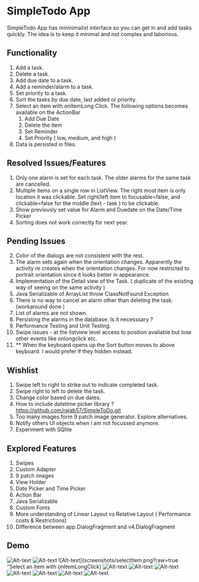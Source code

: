 
# SimpleTodo App

SimpleTodo App has mininimalist interface so you can get in and add tasks quickly. 
The idea is to keep it minimal and not complex and laborious.


## Functionality

1. Add a task.
2. Delete a task.
3. Add due date to a task.
4. Add a reminder/alarm to a task.
5. Set priority to a task.
6. Sort the tasks by due date, last added or priority.
7. Select an item with onItemLong Click. The following options becomes available on the ActionBar
	1. Add Due Date
	2. Delete the item
	3. Set Reminder
	4. Set Priority ( low, medium, and high )
8. Data is persisted in files.

## Resolved Issues/Features
1. Only one alarm is set for each task. The older alarms for the same task are cancelled.
2.  Multiple items on a single row in ListView. The right most item is only location it was clickable. Set right/left item to focusable=false, 
and clickable=false for the middle (text - task ) to be clickable.
3. Show previously set value for Alarm and Duedate on the Date/Time Picker
4. Sorting does not work correctly for next year.

## Pending Issues

2. Color of the dialogs are not consistent with the rest.
3. The alarm sets again when the orientation changes. Apparently the activity re creates when the orientation changes. For now restricted to
portrait orientation since it looks better in appearance. 
4. Implementation of the Detail view of the Task. ( duplicate of the existing way of seeing on the same activity ) 
5. Java Serializable of ArrayList throw ClassNotFound Exception
6. There is no way to cancel an alarm other than deleting the task.(workaround done )
7. List of alarms are not shown.
8. Persisting the alarms in the database. Is it necesssary ?
9. Performance Testing and Unit Testing.
10. Swipe issues - at the listview level access to position available but lose other events like onlongclick etc.
11. ** When the keyboard opens up the Sort button moves to above keyboard. I would prefer if they hidden instead.


## Wishlist
1. Swipe left to right to strike out to indicate completed task.
2. Swipe right to left to delete the task.
3. Change color based on due dates.
4. How to include datetime picker library ? https://github.com/rajab57/SimpleToDo.git
5. Too many images form 9 patch image generator. Explore alternatives.
6. Notify others UI objects when i am not focussed anymore.
7. Experiment with SQlite

## Explored Features

1. Swipes
2. Custom Adapter
3. 9 patch images
4. View Holder
5. Date Picker and Time Picker
6. Action Bar
7. Java Serializable
8. Custom Fonts
9. More understanding of Linear Layout vs Relative Layout ( Performance costs & Restrictions)
10. Difference between app.DialogFragment and v4.DialogFragment

## Demo
![Alt-text](screenshots/mainView.png?raw=true "Main Screen")
![Alt-text](screenshots/addItem.png?raw=true "Add an Item")
![Alt-text](screenshots/selectItem.png?raw=true "Select an item with onItemLongClick)
![Alt-text](screenshots/setdueDate.png?raw=true "Set Due date for an item")
![Alt-text](screenshots/setPriority.png?raw=true "Set priority")
![Alt-text](screenshots/setReminder.png?raw=true "Set Reminder")
![Alt-text](screenshots/playAlarm.png?raw=true "Sound Alarm")
![Alt-text](screenshots/addNewItem.png?raw=true "Add New Item")
![Alt-text](screenshots/afterNewItemAdded.png?raw=true "View after adding new Item")
![Alt-text](screenshots/sortedByPriority.png?raw=true "Sorted by highest priority")






